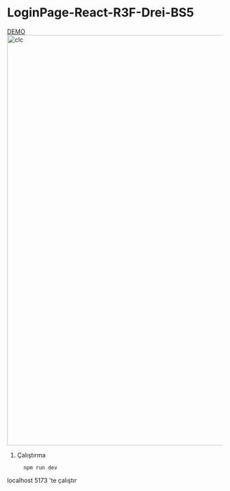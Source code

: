 # LoginPage-React-R3F-Drei-BS5

<a href="https://loginpage-react-r3f-bs-drei.netlify.app//">DEMO</a>
<br />
<img width="960" alt="clc" src="https://user-images.githubusercontent.com/96357374/229351421-0dcc290f-22d1-44bf-aa06-a28e546968d5.png">
<br />
1. Çalıştırma
    ```ş
      npm run dev 
    ```
<p>localhost 5173 'te çalıştır</p>
